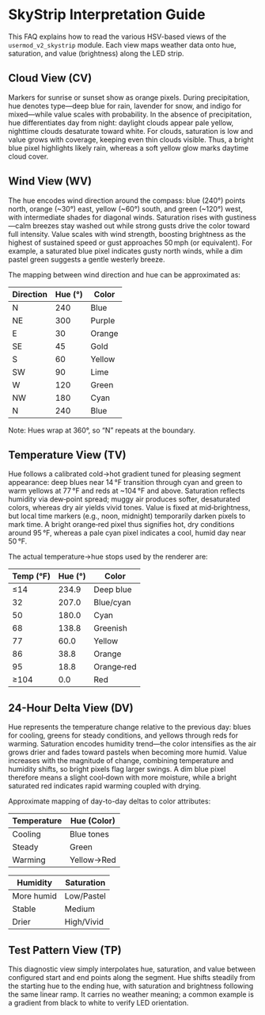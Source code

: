 # SkyStrip Interpretation Guide

This FAQ explains how to read the various HSV-based views of the
`usermod_v2_skystrip` module. Each view maps weather data onto hue,
saturation, and value (brightness) along the LED strip.


## Cloud View (CV)

Markers for sunrise or sunset show as orange pixels. During
precipitation, hue denotes type—deep blue for rain, lavender for snow,
and indigo for mixed—while value scales with probability. In the
absence of precipitation, hue differentiates day from night: daylight
clouds appear pale yellow, nighttime clouds desaturate toward
white. For clouds, saturation is low and value grows with coverage,
keeping even thin clouds visible. Thus, a bright blue pixel highlights
likely rain, whereas a soft yellow glow marks daytime cloud cover.


## Wind View (WV)

The hue encodes wind direction around the compass: blue (240°) points
north, orange (~30°) east, yellow (~60°) south, and green (~120°)
west, with intermediate shades for diagonal winds. Saturation rises
with gustiness—calm breezes stay washed out while strong gusts drive
the color toward full intensity. Value scales with wind strength,
boosting brightness as the highest of sustained speed or gust
approaches 50 mph (or equivalent). For example, a saturated blue pixel
indicates gusty north winds, while a dim pastel green suggests a
gentle westerly breeze.

The mapping between wind direction and hue can be approximated as:

| Direction | Hue (°) | Color  |
|-----------|---------|--------|
| N         | 240     | Blue   |
| NE        | 300     | Purple |
| E         | 30      | Orange |
| SE        | 45      | Gold   |
| S         | 60      | Yellow |
| SW        | 90      | Lime   |
| W         | 120     | Green  |
| NW        | 180     | Cyan   |
| N         | 240     | Blue   |

Note: Hues wrap at 360°, so “N” repeats at the boundary.


## Temperature View (TV)

Hue follows a calibrated cold→hot gradient tuned for pleasing segment
appearance: deep blues near 14 °F transition through cyan and green to
warm yellows at 77 °F and reds at ~104 °F and above. Saturation
reflects humidity via dew‑point spread; muggy air produces softer,
desaturated colors, whereas dry air yields vivid tones. Value is fixed
at mid‑brightness, but local time markers (e.g., noon, midnight)
temporarily darken pixels to mark time. A bright orange‑red pixel thus
signifies hot, dry conditions around 95 °F, whereas a pale cyan pixel
indicates a cool, humid day near 50 °F.

The actual temperature→hue stops used by the renderer are:

| Temp (°F) | Hue (°) | Color       |
|-----------|---------|-------------|
| ≤14       | 234.9   | Deep blue   |
| 32        | 207.0   | Blue/cyan   |
| 50        | 180.0   | Cyan        |
| 68        | 138.8   | Greenish    |
| 77        | 60.0    | Yellow      |
| 86        | 38.8    | Orange      |
| 95        | 18.8    | Orange‑red  |
| ≥104      | 0.0     | Red         |


## 24-Hour Delta View (DV)

Hue represents the temperature change relative to the previous day:
blues for cooling, greens for steady conditions, and yellows through
reds for warming. Saturation encodes humidity trend—the color
intensifies as the air grows drier and fades toward pastels when
becoming more humid. Value increases with the magnitude of change,
combining temperature and humidity shifts, so bright pixels flag
larger swings. A dim blue pixel therefore means a slight cool‑down
with more moisture, while a bright saturated red indicates rapid
warming coupled with drying.

Approximate mapping of day-to-day deltas to color attributes:

| Temperature | Hue (Color) |
|-------------|-------------|
| Cooling     | Blue tones  |
| Steady      | Green       |
| Warming     | Yellow→Red  |

| Humidity   | Saturation |
|------------|------------|
| More humid | Low/Pastel |
| Stable     | Medium     |
| Drier      | High/Vivid |


## Test Pattern View (TP)

This diagnostic view simply interpolates hue, saturation, and value
between configured start and end points along the segment. Hue shifts
steadily from the starting hue to the ending hue, with saturation and
brightness following the same linear ramp. It carries no weather
meaning; a common example is a gradient from black to white to verify
LED orientation.
